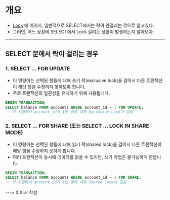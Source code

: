 
# 개요
- [Lock](Lock.md) 에 이어서, 일반적으로 SELECT에서는 락이 안걸리는 것으로 알고있다.
- 그러면, 어느 상황에 SELECT에서 Lock 걸리는 상황이 발생하는지 알아보자. 

---

## SELECT 문에서 락이 걸리는 경우

### 1. SELECT ... FOR UPDATE 
- 이 명령어는 선택된 행들에 대해 쓰기 락(exclusive lock)을 걸어서 다른 트랜잭션이 해당 행을 수정하지 못하도록 합니다. 
- 주로 트랜잭션의 일관성을 유지하기 위해 사용됩니다. 

```sql
BEGIN TRANSACTION;
SELECT balance FROM accounts WHERE account_id = 1 FOR UPDATE;
-- 이 시점에서 account_id가 1인 행에 대해 Exclusive Lock이 걸림
```

### 2. SELECT ... FOR SHARE (또는 SELECT ... LOCK IN SHARE MODE)
- 이 명령어는 선택된 행들에 대해 읽기 락(shared lock)을 걸어서 다른 트랜잭션이 해당 행을 수정하지 못하게 합니다. 
- 여러 트랜잭션이 동시에 데이터를 읽을 수 있지만, 쓰기 작업은 불가능하게 만듭니다.

```sql
BEGIN TRANSACTION;
SELECT balance FROM accounts WHERE account_id = 1 FOR SHARE;
-- 이 시점에서 account_id가 1인 행에 대해 Shared Lock이 걸림
```

---> 이어서 작성 